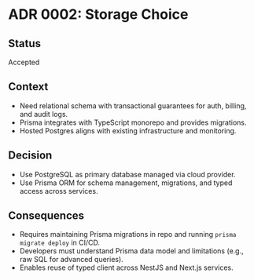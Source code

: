 # ADR 0002: Storage Choice

## Status
Accepted

## Context
- Need relational schema with transactional guarantees for auth, billing, and audit logs.
- Prisma integrates with TypeScript monorepo and provides migrations.
- Hosted Postgres aligns with existing infrastructure and monitoring.

## Decision
- Use PostgreSQL as primary database managed via cloud provider.
- Use Prisma ORM for schema management, migrations, and typed access across services.

## Consequences
- Requires maintaining Prisma migrations in repo and running `prisma migrate deploy` in CI/CD.
- Developers must understand Prisma data model and limitations (e.g., raw SQL for advanced queries).
- Enables reuse of typed client across NestJS and Next.js services.
